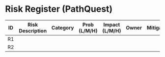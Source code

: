 # Risk Register (PathQuest)

| ID | Risk Description | Category | Prob (L/M/H) | Impact (L/M/H) | Owner | Mitigation | Trigger | Contingency |
|----|------------------|----------|--------------|----------------|-------|------------|---------|-------------|
| R1 |                  |          |              |                |       |            |         |             |
| R2 |                  |          |              |                |       |            |         |             |

